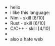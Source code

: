 - helio 
- i like this language:
- Nim - skill [8/10]
- Rust - skill [6/10]
- C/C++ - skill [4/10]
- 
- also a hate web
